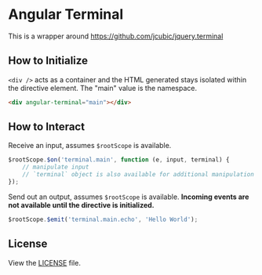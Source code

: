 # Angular Terminal
This is a wrapper around https://github.com/jcubic/jquery.terminal

## How to Initialize
`<div />` acts as a container and the HTML generated stays isolated within the directive element.
The "main" value is the namespace.
```html
<div angular-terminal="main"></div>
```

## How to Interact
Receive an input, assumes `$rootScope` is available.
```js
$rootScope.$on('terminal.main', function (e, input, terminal) {
	// manipulate input
	// `terminal` object is also available for additional manipulation
});
```

Send out an output, assumes `$rootScope` is available. **Incoming events are not available until the directive is initialized.**

```js
$rootScope.$emit('terminal.main.echo', 'Hello World');
```

## License
View the [LICENSE](https://github.com/mattlo/angular-terminal/blob/master/LICENSE) file.